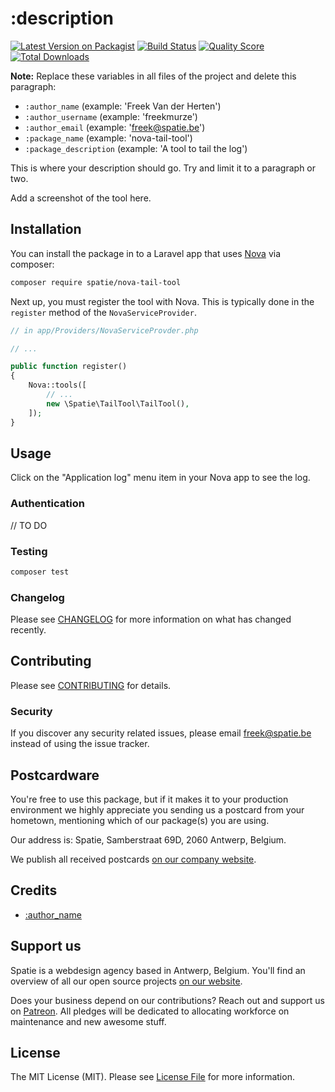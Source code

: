 # :description

[![Latest Version on Packagist](https://img.shields.io/packagist/v/spatie/nova-tail-tool.svg?style=flat-square)](https://packagist.org/packages/spatie/nova-tail-tool)
[![Build Status](https://img.shields.io/travis/spatie/nova-tail-tool/master.svg?style=flat-square)](https://travis-ci.org/spatie/nova-tail-tool)
[![Quality Score](https://img.shields.io/scrutinizer/g/spatie/nova-tail-tool.svg?style=flat-square)](https://scrutinizer-ci.com/g/spatie/nova-tail-tool)
[![Total Downloads](https://img.shields.io/packagist/dt/spatie/nova-tail-tool.svg?style=flat-square)](https://packagist.org/packages/spatie/nova-tail-tool)

**Note:** Replace these variables in all files of the project and delete this paragraph:
 - `:author_name` (example: 'Freek Van der Herten')
 - `:author_username` (example: 'freekmurze')
 - `:author_email` (example: 'freek@spatie.be')
 - `:package_name` (example: 'nova-tail-tool')
 - `:package_description` (example: 'A tool to tail the log')
 

This is where your description should go. Try and limit it to a paragraph or two.

Add a screenshot of the tool here.

## Installation

You can install the package in to a Laravel app that uses [Nova](https://nova.laravel.com) via composer:

```bash
composer require spatie/nova-tail-tool
```

Next up, you must register the tool with Nova. This is typically done in the `register` method of the `NovaServiceProvider`.

```php
// in app/Providers/NovaServiceProvder.php

// ...

public function register()
{
    Nova::tools([
        // ...
        new \Spatie\TailTool\TailTool(),
    ]);
}
```

## Usage

Click on the "Application log" menu item in your Nova app to see the log.

### Authentication

// TO DO

### Testing

``` bash
composer test
```

### Changelog

Please see [CHANGELOG](CHANGELOG.md) for more information on what has changed recently.

## Contributing

Please see [CONTRIBUTING](CONTRIBUTING.md) for details.

### Security

If you discover any security related issues, please email freek@spatie.be instead of using the issue tracker.

## Postcardware

You're free to use this package, but if it makes it to your production environment we highly appreciate you sending us a postcard from your hometown, mentioning which of our package(s) you are using.

Our address is: Spatie, Samberstraat 69D, 2060 Antwerp, Belgium.

We publish all received postcards [on our company website](https://spatie.be/en/opensource/postcards).

## Credits

- [:author_name](https://github.com/:author_username)

## Support us

Spatie is a webdesign agency based in Antwerp, Belgium. You'll find an overview of all our open source projects [on our website](https://spatie.be/opensource).

Does your business depend on our contributions? Reach out and support us on [Patreon](https://www.patreon.com/spatie). 
All pledges will be dedicated to allocating workforce on maintenance and new awesome stuff.

## License

The MIT License (MIT). Please see [License File](LICENSE.md) for more information.
